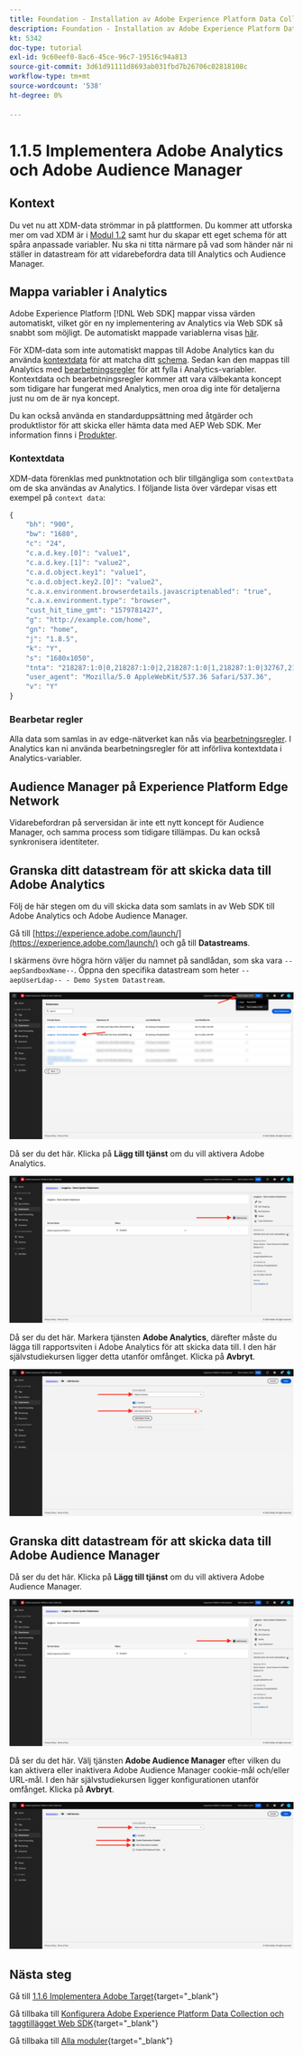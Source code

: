 ```yaml
---
title: Foundation - Installation av Adobe Experience Platform Data Collection och Web SDK-tillägget - Implementera Adobe Analytics och Adobe Audience Manager
description: Foundation - Installation av Adobe Experience Platform Data Collection och Web SDK-tillägget - Implementera Adobe Analytics och Adobe Audience Manager
kt: 5342
doc-type: tutorial
exl-id: 9c60eef0-8ac6-45ce-96c7-19516c94a813
source-git-commit: 3d61d91111d8693ab031fbd7b26706c02818108c
workflow-type: tm+mt
source-wordcount: '538'
ht-degree: 0%

---
```


# 1.1.5 Implementera Adobe Analytics och Adobe Audience Manager

## Kontext

Du vet nu att XDM-data strömmar in på plattformen. Du kommer att utforska mer om vad XDM är i [Modul 1.2](./../dc1.2/data-ingestion.md) samt hur du skapar ett eget schema för att spåra anpassade variabler. Nu ska ni titta närmare på vad som händer när ni ställer in datastream för att vidarebefordra data till Analytics och Audience Manager.

## Mappa variabler i Analytics

Adobe Experience Platform [!DNL Web SDK] mappar vissa värden automatiskt, vilket gör en ny implementering av Analytics via Web SDK så snabbt som möjligt. De automatiskt mappade variablerna visas [här](https://experienceleague.adobe.com/docs/experience-platform/edge/data-collection/adobe-analytics/automatically-mapped-vars.html#data-collection).

För XDM-data som inte automatiskt mappas till Adobe Analytics kan du använda [kontextdata](https://experienceleague.adobe.com/docs/analytics/implementation/vars/page-vars/contextdata.html?lang=sv) för att matcha ditt [schema](https://experienceleague.adobe.com/docs/experience-platform/xdm/schema/composition.html). Sedan kan den mappas till Analytics med [bearbetningsregler](https://experienceleague.adobe.com/docs/analytics/admin/admin-tools/processing-rules/processing-rules-configuration/t-processing-rules.html) för att fylla i Analytics-variabler. Kontextdata och bearbetningsregler kommer att vara välbekanta koncept som tidigare har fungerat med Analytics, men oroa dig inte för detaljerna just nu om de är nya koncept.

Du kan också använda en standarduppsättning med åtgärder och produktlistor för att skicka eller hämta data med AEP Web SDK. Mer information finns i [Produkter](https://experienceleague.adobe.com/docs/experience-platform/edge/data-collection/collect-commerce-data.html?lang=en#data-collection).

### Kontextdata

XDM-data förenklas med punktnotation och blir tillgängliga som `contextData` om de ska användas av Analytics. I följande lista över värdepar visas ett exempel på `context data`:

```javascript
{
    "bh": "900",
    "bw": "1680",
    "c": "24",
    "c.a.d.key.[0]": "value1",
    "c.a.d.key.[1]": "value2",
    "c.a.d.object.key1": "value1",
    "c.a.d.object.key2.[0]": "value2",
    "c.a.x.environment.browserdetails.javascriptenabled": "true",
    "c.a.x.environment.type": "browser",
    "cust_hit_time_gmt": "1579781427",
    "g": "http://example.com/home",
    "gn": "home",
    "j": "1.8.5",
    "k": "Y",
    "s": "1680x1050",
    "tnta": "218287:1:0|0,218287:1:0|2,218287:1:0|1,218287:1:0|32767,218287:1:01,218287:1:0|0,218287:1:0|1,218287:1:0|0,218287:1:0|1",
    "user_agent": "Mozilla/5.0 AppleWebKit/537.36 Safari/537.36",
    "v": "Y"
}
```

### Bearbetar regler

Alla data som samlas in av edge-nätverket kan nås via [bearbetningsregler](https://experienceleague.adobe.com/docs/analytics/admin/admin-tools/processing-rules/processing-rules-configuration/t-processing-rules.html). I Analytics kan ni använda bearbetningsregler för att införliva kontextdata i Analytics-variabler.

## Audience Manager på Experience Platform Edge Network

Vidarebefordran på serversidan är inte ett nytt koncept för Audience Manager, och samma process som tidigare tillämpas. Du kan också synkronisera identiteter.

## Granska ditt datastream för att skicka data till Adobe Analytics

Följ de här stegen om du vill skicka data som samlats in av Web SDK till Adobe Analytics och Adobe Audience Manager.

Gå till [https://experience.adobe.com/launch/](https://experience.adobe.com/launch/) och gå till **Datastreams**.

I skärmens övre högra hörn väljer du namnet på sandlådan, som ska vara `--aepSandboxName--`. Öppna den specifika datastream som heter `--aepUserLdap-- - Demo System Datastream`.

![Klicka på ikonen Edge-konfiguration i den vänstra navigeringen](./images/edgeconfig1b.png)

Då ser du det här. Klicka på **Lägg till tjänst** om du vill aktivera Adobe Analytics.

![AEP-felsökning](./images/aa2.png)

Då ser du det här. Markera tjänsten **Adobe Analytics**, därefter måste du lägga till rapportsviten i Adobe Analytics för att skicka data till. I den här självstudiekursen ligger detta utanför omfånget. Klicka på **Avbryt**.

![AEP-felsökning](./images/aa3.png)

## Granska ditt datastream för att skicka data till Adobe Audience Manager

Då ser du det här. Klicka på **Lägg till tjänst** om du vill aktivera Adobe Audience Manager.

![AEP-felsökning](./images/aa2.png)

Då ser du det här. Välj tjänsten **Adobe Audience Manager** efter vilken du kan aktivera eller inaktivera Adobe Audience Manager cookie-mål och/eller URL-mål. I den här självstudiekursen ligger konfigurationen utanför omfånget. Klicka på **Avbryt**.

![AEP-felsökning](./images/aam1.png)

## Nästa steg

Gå till [1.1.6 Implementera Adobe Target](./ex6.md){target="_blank"}

Gå tillbaka till [Konfigurera Adobe Experience Platform Data Collection och taggtillägget Web SDK](./data-ingestion-launch-web-sdk.md){target="_blank"}

Gå tillbaka till [Alla moduler](./../../../../overview.md){target="_blank"}
